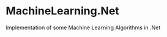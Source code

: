MachineLearning.Net
===================

Implementation of some Machine Learning Algorithms in .Net

